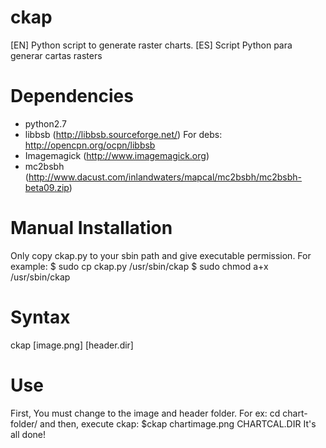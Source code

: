 ckap
====

[EN] Python script to generate raster charts.
[ES] Script Python para generar cartas rasters

Dependencies
============

- python2.7
- libbsb (http://libbsb.sourceforge.net/)
    For debs: http://opencpn.org/ocpn/libbsb
- Imagemagick (http://www.imagemagick.org)
- mc2bsbh (http://www.dacust.com/inlandwaters/mapcal/mc2bsbh/mc2bsbh-beta09.zip)

Manual Installation
===================

Only copy ckap.py to your sbin path and give executable permission. For example:
$ sudo cp ckap.py /usr/sbin/ckap
$ sudo chmod a+x /usr/sbin/ckap

Syntax
======
ckap [image.png] [header.dir]

Use
===

First, You must change to the image and header folder. For ex:
cd chart-folder/
and then, execute ckap:
$ckap chartimage.png CHARTCAL.DIR
It's all done!
